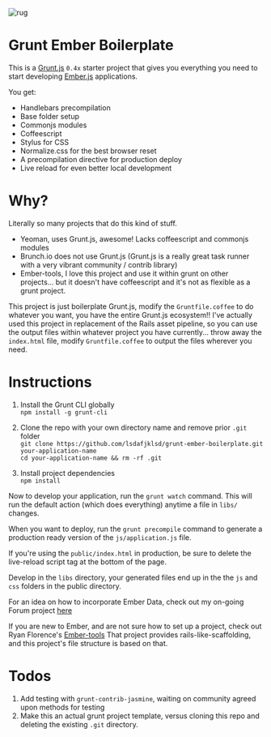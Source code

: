 ![rug](http://www.internetrugs.com/blog/wp-content/uploads/2008/06/india-zamin-oriental-rug.jpg)

Grunt Ember Boilerplate
=======================

This is a [Grunt.js](http://gruntjs.com/) `0.4x` starter project that
gives you everything you need to start developing
[Ember.js](http://emberjs.com) applications.

You get:  
- Handlebars precompilation
- Base folder setup
- Commonjs modules
- Coffeescript
- Stylus for CSS
- Normalize.css for the best browser reset
- A precompilation directive for production deploy
- Live reload for even better local development

Why?
====
Literally so many projects that do this kind of stuff.  
- Yeoman, uses Grunt.js, awesome! Lacks coffeescript and commonjs
modules
- Brunch.io does not use Grunt.js (Grunt.js is a really great task
runner with a very vibrant community / contrib library)
- Ember-tools, I love this project and use it within grunt on other
projects... but it doesn't have coffeescript and it's not as flexible as
a grunt project.

This project is just boilerplate Grunt.js, modify the `Gruntfile.coffee` to
do whatever you want, you have the entire Grunt.js ecosystem!! I've
actually used this project in replacement of the Rails asset pipeline,
so you can use the output files within whatever project you have
currently... throw away the `index.html` file, modify `Gruntfile.coffee`
to output the files wherever you need.

Instructions
============

1. Install the Grunt CLI globally  
`npm install -g grunt-cli`

2. Clone the repo with your own directory name and remove prior `.git`
folder  
`git clone https://github.com/lsdafjklsd/grunt-ember-boilerplate.git
your-application-name`  
`cd your-application-name && rm -rf .git`

3. Install project dependencies  
`npm install`

Now to develop your application, run the `grunt watch` command. This
will run the default action (which does everything) anytime a file in
`libs/` changes. 

When you want to deploy, run the `grunt precompile` command to generate
a production ready version of the `js/application.js` file.

If you're using the `public/index.html` in production, be sure to delete the live-reload script tag at the bottom of the page.

Develop in the `libs` directory, your generated files end up in the the
`js` and `css` folders in the public directory.

For an idea on how to incorporate Ember Data, check out my on-going
Forum project [here](https://github.com/lsdafjklsd/vmware-frontend/tree/master/forum/js)

If you are new to Ember, and are not sure how to set up a project, check
out Ryan Florence's
[Ember-tools](https://github.com/rpflorence/ember-tools) That project
provides rails-like-scaffolding, and this project's file structure is based
on that.

Todos
=====

1. Add testing with `grunt-contrib-jasmine`, waiting on community agreed upon methods for testing
2. Make this an actual grunt project template, versus cloning this
   repo and deleting the existing `.git` directory.
